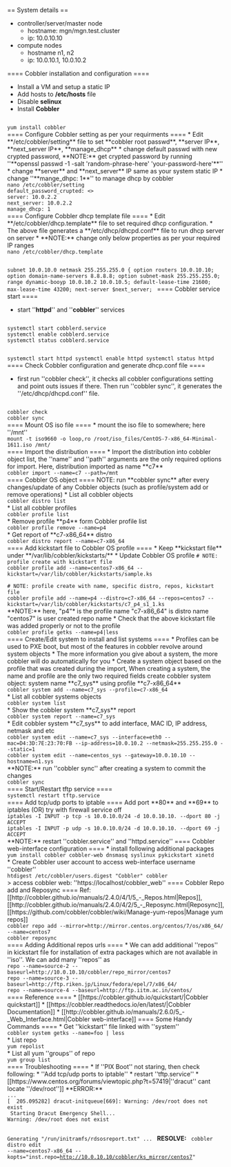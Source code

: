 == System details ==
  * controller/server/master node
    * hostname: mgn/mgn.test.cluster
    * ip: 10.0.10.10
  * compute nodes
    * hostname n1, n2
    * ip: 10.0.10.1, 10.0.10.2

==== Cobbler installation and configuration ====
  * Install a VM and setup a static IP
  * Add hosts to **/etc/hosts** file
  * Disable **selinux**
  * Install **Cobbler**
<code>
yum install cobbler
</code>
==== Configure Cobbler setting as per your requirments ====
  * Edit **/etc/cobbler/setting** file to set **cobbler root passwd**, **server IP**, **next_server IP**, **manage_dhcp**
    * change default passwd with new crypted password, **NOTE:** get crypted password by running ''**openssl passwd -1 -salt 'random-phrase-here' 'your-password-here'**''
    * change **server** and **next_server** IP same as your system static IP
    * change ''**mange_dhpc: 1**'' to manage dhcp by cobbler
<code>
nano /etc/cobbler/setting
default_password_crupted: <<crypted passwd>>
server: 10.0.2.2
next_server: 10.0.2.2
manage_dhcp: 1
</code>
==== Configure Cobbler dhcp template file ====
  * Edit **/etc/cobbler/dhcp.template** file to set required dhcp configuration.
  * The above file generates a **/etc/dhcp/dhcpd.conf** file to run dhcp server on server
  * **NOTE:** change only below properties as per your required IP ranges
<code>
nano /etc/cobbler/dhcp.template

subnet 10.0.10.0 netmask 255.255.255.0 {
    option routers                10.0.10.10;
    option domain-name-servers    8.8.8.8;
    option subnet-mask            255.255.255.0;
    range dynamic-booyp           10.0.10.2 10.0.10.5;
    default-lease-time            21600;
    max-lease-time                43200;
    next-server                   $next_server;
</code>
==== Cobbler service start ====
  * start ''**httpd**'' and ''**cobbler**'' services
<code>
systemctl start cobblerd.service
systemctl enable cobblerd.service
systemctl status cobblerd.service

systemctl start httpd
systemctl enable httpd
systemctl status httpd
</code>
==== Check Cobbler configuration and generate dhcp.conf file ====
  * first run ''cobbler check'', it checks all cobbler configurations setting and point outs issues if there. Then run ''cobbler sync'', it generates the ''/etc/dhcp/dhcpd.conf'' file.
<code>
cobbler check
cobbler sync
</code>
==== Mount OS iso file ====
  * mount the iso file to somewhere; here ''/mnt''
<code>
mount -t iso9660 -o loop,ro /root/iso_files/CentOS-7-x86_64-Minimal-1611.iso /mnt/
</code>
==== Import the distribution ====
  * Import the distribution into cobbler object list, the ''name'' and ''path'' arguments are the only required options for import. Here, distribution imported as name **c7**
<code>
cobbler import --name=c7 --path=/mnt
</code>
==== Cobbler OS object ====
NOTE: run **cobbler sync** after every changes/update of any Cobbler objects (such as profile/system add or remove operations)
  * List all cobbler objects
<code>
cobbler distro list
</code>
  * List all cobbler profiles
<code>
cobbler profile list
</code>
  * Remove profile **p4** form Cobbler profile list
<code>
cobbler profile remove --name=p4
</code>
  * Get report of **c7-x86_64** distro 
<code>
cobbler distro report --name=c7-x86_64
</code>
==== Add kickstart file to Cobbler OS profile ====
    * Keep **kickstart file** under **/var/lib/cobbler/kickstarts/**
    * Update Cobbler OS profile
<code># NOTE: profile create with kickstart file
cobbler profile add --name=centos7-x86_64 --kickstart=/var/lib/cobbler/kickstarts/sample.ks
</code>
<code>
# NOTE: profile create with name, specific distro, repos, kickstart file
cobbler profile add --name=p4 --distro=c7-x86_64 --repos=centos7 --kickstart=/var/lib/cobbler/kickstarts/c7_p4_s1_1.ks
</code>    
**NOTE:** here, "p4"* is the profile name "c7-x86_64" is distro name "centos7" is user created repo name
  * Check that the above kickstart file was added properly or not to the profile
<code>
cobbler profile getks --name=p4|less
</code>
==== Create/Edit system to install and list systems ====
  * Profiles can be used to PXE boot, but most of the features in cobbler revolve around system objects
  * The more information you give about a system, the more cobbler will do automatically for you
  * Create a system object based on the profile that was created during the import, When creating a system, the name and profile are the only two required fields
create cobbler system object: system name **c7_sys** using profile **c7-x86_64** 
<code>
cobbler system add --name=c7_sys --profile=c7-x86_64
</code>
  * List all cobbler systems objects
<code>
cobbler system list
</code>
  * Show the cobbler system **c7_sys** report
<code>
cobbler system report --name=c7_sys
</code>
  * Edit cobbler system **c7_sys** to add interface, MAC ID, IP address, netmask and etc
<code>
cobbler system edit --name=c7_sys --interface=eth0 --mac=D4:3D:7E:23:70:FB --ip-address=10.0.10.2 --netmask=255.255.255.0 --static=1
cobbler system edit --name=centos_sys --gateway=10.0.10.10 --hostname=n1.sys
</code>
**NOTE:** run ''cobbler sync'' after creating a system to commit the changes    
<code>
cobbler sync
</code>
==== Start/Restart tftp service ====
<code>
systemctl restart tftp.service
</code>
==== Add tcp/udp ports to iptable ====
Add port **80** and **69** to iptables (OR) try with firewall service off
<code>
iptables -I INPUT -p tcp -s 10.0.10.0/24 -d 10.0.10.10. --dport 80 -j ACCEPT
iptables -I INPUT -p udp -s 10.0.10.0/24 -d 10.0.10.10. --dport 69 -j ACCEPT
</code>
**NOTE:** restart ''cobbler.service'' and ''httpd.service''
==== Cobbler web-interface configuration ====
  * install following additional packages
<code>
yum install cobbler cobbler-web dnsmasq syslinux pykickstart xinetd
</code>
  * Create Cobbler user account to access web-interface username ''cobbler''
<code>
htdigest /etc/cobbler/users.digest "Cobbler" cobbler
</code>
> access cobbler web: ''https://localhost/cobbler_web''
==== Cobbler Repo add and Reposync ====
Ref:[[http://cobbler.github.io/manuals/2.4.0/4/1/5_-_Repos.html|Repos]], [[http://cobbler.github.io/manuals/2.4.0/4/2/5_-_Reposync.html|Reposync]],[[https://github.com/cobbler/cobbler/wiki/Manage-yum-repos|Manage yum repos]]
<code>
cobbler repo add --mirror=http://mirror.centos.org/centos/7/os/x86_64/ --name=centos7
cobbler reposync
</code>
==== Adding Additional repos urls ====
  * We can add additional ''repos'' in kickstart file for installation of extra packages which are not available in ''iso''. We can add many ''repos'' as
<code>
repo --name=source-2 --baseurl=http://10.0.10.10/cobbler/repo_mirror/centos7
repo --name=source-3 --baseurl=http://ftp.riken.jp/Linux/fedora/epel/7/x86_64/
repo --name=source-4 --baseurl=http://ftp.iitm.ac.in/centos/
</code>
==== Reference ====
  * [[https://cobbler.github.io/quickstart/|Cobbler quickstart]]
  * [[https://cobbler.readthedocs.io/en/latest/|Cobbler Documentation]]
  * [[http://cobbler.github.io/manuals/2.6.0/5_-_Web_Interface.html|Cobbler web-interface]]
==== Some Handy Commands ====
  * Get ''kickstart'' file linked with ''system''
<code>
cobbler system getks --name=foo | less
</code>
  * List repo
<code>
yum repolist
</code>
  * List all yum ''groups'' of repo
<code>
yum group list
</code>
==== Troubleshooting ====
  * If ''PIX Boot'' not staring, then check following:
    * ''Add tcp/udp ports to iptable''
    * restart ''tftp.service''
  * [[https://www.centos.org/forums/viewtopic.php?t=57419|''dracut'' cant locate ''/dev/root'']]
**ERROR:**
<code>
...
[  205.095282] dracut-initqueue[669]: Warning: /dev/root does not exist
 Starting Dracut Emergency Shell...
Warning: /dev/root does not exist

Generating "/run/initramfs/rdsosreport.txt"
...
</code>
**RESOLVE:**
<code> 
cobbler distro edit --name=centos7-x86_64 --kopts="inst.repo=http://10.0.10.10/cobbler/ks_mirror/centos7"
</code>